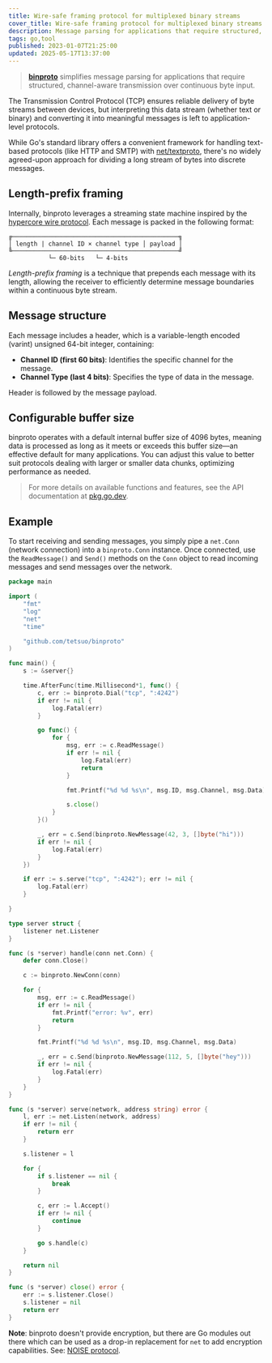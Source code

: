 ```yaml
---
title: Wire-safe framing protocol for multiplexed binary streams
cover_title: Wire-safe framing protocol for multiplexed binary streams
description: Message parsing for applications that require structured, channel-aware transmission over continuous byte input
tags: go,tool
published: 2023-01-07T21:25:00
updated: 2025-05-17T13:37:00
---
```


> [**binproto**](https://github.com/tetsuo/binproto) simplifies message parsing for applications that require structured, channel-aware transmission over continuous byte input.

The Transmission Control Protocol (TCP) ensures reliable delivery of byte streams between devices, but interpreting this data stream (whether text or binary) and converting it into meaningful messages is left to application-level protocols.

While Go's standard library offers a convenient framework for handling text-based protocols (like HTTP and SMTP) with [net/textproto](https://pkg.go.dev/net/textproto), there's no widely agreed-upon approach for dividing a long stream of bytes into discrete messages.

## Length-prefix framing

Internally, binproto leverages a streaming state machine inspired by the [hypercore wire protocol](https://dat-ecosystem-archive.github.io/how-dat-works/#wire-protocol). Each message is packed in the following format:

```
╔──────────────────────────────────────────────╗
│ length | channel ID × channel type │ payload │
╚──────────────────────────────────────────────╝
           └─ 60-bits   └─ 4-bits
```

_Length-prefix framing_ is a technique that prepends each message with its length, allowing the receiver to efficiently determine message boundaries within a continuous byte stream.

## Message structure

Each message includes a header, which is a variable-length encoded (varint) unsigned 64-bit integer, containing:

* **Channel ID (first 60 bits)**: Identifies the specific channel for the message.
* **Channel Type (last 4 bits)**: Specifies the type of data in the message.

Header is followed by the message payload.

## Configurable buffer size

binproto operates with a default internal buffer size of 4096 bytes, meaning data is processed as long as it meets or exceeds this buffer size—an effective default for many applications. You can adjust this value to better suit protocols dealing with larger or smaller data chunks, optimizing performance as needed.

> For more details on available functions and features, see the API documentation at [pkg.go.dev](https://pkg.go.dev/github.com/tetsuo/binproto).

## Example

To start receiving and sending messages, you simply pipe a `net.Conn` (network connection) into a `binproto.Conn` instance. Once connected, use the `ReadMessage()` and `Send()` methods on the `Conn` object to read incoming messages and send messages over the network.

```go
package main

import (
	"fmt"
	"log"
	"net"
	"time"

	"github.com/tetsuo/binproto"
)

func main() {
	s := &server{}

	time.AfterFunc(time.Millisecond*1, func() {
		c, err := binproto.Dial("tcp", ":4242")
		if err != nil {
			log.Fatal(err)
		}

		go func() {
			for {
				msg, err := c.ReadMessage()
				if err != nil {
					log.Fatal(err)
					return
				}

				fmt.Printf("%d %d %s\n", msg.ID, msg.Channel, msg.Data)

				s.close()
			}
		}()

		_, err = c.Send(binproto.NewMessage(42, 3, []byte("hi")))
		if err != nil {
			log.Fatal(err)
		}
	})

	if err := s.serve("tcp", ":4242"); err != nil {
		log.Fatal(err)
	}

}

type server struct {
	listener net.Listener
}

func (s *server) handle(conn net.Conn) {
	defer conn.Close()

	c := binproto.NewConn(conn)

	for {
		msg, err := c.ReadMessage()
		if err != nil {
			fmt.Printf("error: %v", err)
			return
		}

		fmt.Printf("%d %d %s\n", msg.ID, msg.Channel, msg.Data)

		_, err = c.Send(binproto.NewMessage(112, 5, []byte("hey")))
		if err != nil {
			log.Fatal(err)
		}
	}
}

func (s *server) serve(network, address string) error {
	l, err := net.Listen(network, address)
	if err != nil {
		return err
	}

	s.listener = l

	for {
		if s.listener == nil {
			break
		}

		c, err := l.Accept()
		if err != nil {
			continue
		}

		go s.handle(c)
	}

	return nil
}

func (s *server) close() error {
	err := s.listener.Close()
	s.listener = nil
	return err
}
```

**Note**: binproto doesn't provide encryption, but there are Go modules out there which can be used as a drop-in replacement for `net` to add encryption capabilities. See: [NOISE protocol](http://www.noiseprotocol.org/).
